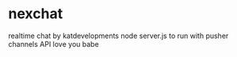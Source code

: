 # nexchat
realtime chat by katdevelopments
node server.js to run with pusher channels API
love you babe
